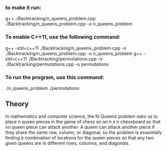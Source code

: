 ### to make it run:
g++ ./Backtracking/n_queens_problem.cpp ./Backtracking/n_queens_problem.cpp -o n_queens_problem 
### To enable C++11, use the following command:
g++ -std=c++11 ./Backtracking/n_queens_problem.cpp -o ./Backtracking/n_queens_problem.cpp -o n_queens_problem 
g++ -std=c++11 ./Backtracking/permutations.cpp -o ./Backtracking/permutations.cpp -o permutations 
### To run the program, use this command:
./n_queens_problem
./permutations

## Theory

In mathematics and computer science, the N-Queens problem asks us to place n queen pieces in the game of chess on an n x n chessboard so that no queen piece can attack another. A queen can attack another piece if they share the same row, column, or diagonal, so the problem is essentially finding a combination of locations for the queen pieces so that any two given queens are in different rows, columns, and diagonals. 
